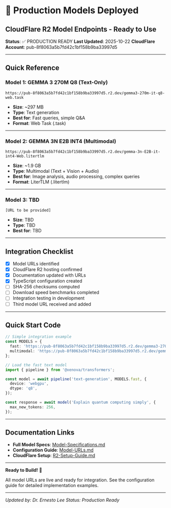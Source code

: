 # 🚀 Production Models Deployed
## CloudFlare R2 Model Endpoints - Ready to Use

**Status**: ✅ PRODUCTION READY
**Last Updated**: 2025-10-22
**CloudFlare Account**: pub-8f8063a5b7fd42c1bf158b9ba33997d5

---

## Quick Reference

### Model 1: GEMMA 3 270M Q8 (Text-Only)
```
https://pub-8f8063a5b7fd42c1bf158b9ba33997d5.r2.dev/gemma3-270m-it-q8-web.task
```
- **Size**: ~297 MB
- **Type**: Text generation
- **Best for**: Fast queries, simple Q&A
- **Format**: Web Task (.task)

---

### Model 2: GEMMA 3N E2B INT4 (Multimodal)
```
https://pub-8f8063a5b7fd42c1bf158b9ba33997d5.r2.dev/gemma-3n-E2B-it-int4-Web.litertlm
```
- **Size**: ~1.9 GB
- **Type**: Multimodal (Text + Vision + Audio)
- **Best for**: Image analysis, audio processing, complex queries
- **Format**: LiterTLM (.litertlm)

---

### Model 3: TBD
```
[URL to be provided]
```
- **Size**: TBD
- **Type**: TBD
- **Best for**: TBD

---

## Integration Checklist

- [x] Model URLs identified
- [x] CloudFlare R2 hosting confirmed
- [x] Documentation updated with URLs
- [x] TypeScript configuration created
- [ ] SHA-256 checksums computed
- [ ] Download speed benchmarks completed
- [ ] Integration testing in development
- [ ] Third model URL received and added

---

## Quick Start Code

```typescript
// Simple integration example
const MODELS = {
  fast: 'https://pub-8f8063a5b7fd42c1bf158b9ba33997d5.r2.dev/gemma3-270m-it-q8-web.task',
  multimodal: 'https://pub-8f8063a5b7fd42c1bf158b9ba33997d5.r2.dev/gemma-3n-E2B-it-int4-Web.litertlm',
};

// Load the fast text model
import { pipeline } from '@xenova/transformers';

const model = await pipeline('text-generation', MODELS.fast, {
  device: 'webgpu',
  dtype: 'q8',
});

const response = await model('Explain quantum computing simply', {
  max_new_tokens: 256,
});
```

---

## Documentation Links

- **Full Model Specs**: [Model-Specifications.md](./03-Models/Model-Specifications.md)
- **Configuration Guide**: [Model-URLs.md](./03-Models/Model-URLs.md)
- **CloudFlare Setup**: [R2-Setup-Guide.md](./04-CloudFlare-Integration/R2-Setup-Guide.md)

---

**Ready to Build!** 🎉

All model URLs are live and ready for integration. See the configuration guide for detailed implementation examples.

---

*Updated by: Dr. Ernesto Lee*
*Status: Production Ready*
